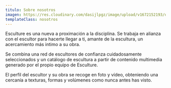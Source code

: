 ```yaml
---
titulo: Sobre nosotros
imagen: https://res.cloudinary.com/dasijlpgz/image/upload/v1672152193/obras/107.jpg
templateClass: nosotros
---
```


Esculture es una nueva a proximación a la disciplina. Se trabaja en alianza con el escultor para hacerte llegar a ti, amante de la escultura, un acercamiento más intimo a su obra.

Se combina una red de escultores de confianza cuidadosamente seleccionados y un catálogo de escultura a partir de contenido multimedia generado por el propio equipo de Esculture.

El perfil del escultor y su obra se recoge en foto y vídeo, obteniendo una cercanía a texturas, formas y volúmenes como nunca antes has visto.
